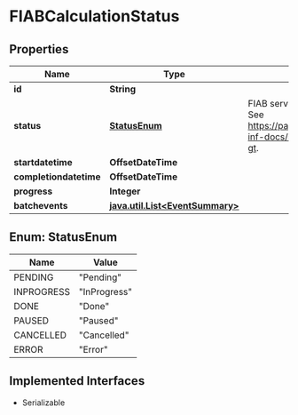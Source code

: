 

# FIABCalculationStatus


## Properties

Name | Type | Description | Notes
------------ | ------------- | ------------- | -------------
**id** | **String** |  |  [optional]
**status** | [**StatusEnum**](#StatusEnum) | FIAB service batch status integer definitions.  See https://pages.github.factset.com/FactSet/fipa-inf-docs/service/fiab_batch_api.html#lt-uuid-gt. |  [optional]
**startdatetime** | **OffsetDateTime** |  |  [optional]
**completiondatetime** | **OffsetDateTime** |  |  [optional]
**progress** | **Integer** |  |  [optional]
**batchevents** | [**java.util.List&lt;EventSummary&gt;**](EventSummary.md) |  |  [optional]



## Enum: StatusEnum

Name | Value
---- | -----
PENDING | &quot;Pending&quot;
INPROGRESS | &quot;InProgress&quot;
DONE | &quot;Done&quot;
PAUSED | &quot;Paused&quot;
CANCELLED | &quot;Cancelled&quot;
ERROR | &quot;Error&quot;


## Implemented Interfaces

* Serializable


